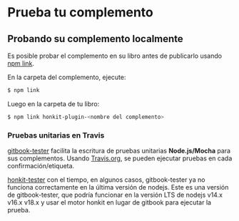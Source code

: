 # Prueba tu complemento

## Probando su complemento localmente

Es posible probar el complemento en su libro antes de publicarlo usando [npm link](https://docs.npmjs.com/cli/link).

En la carpeta del complemento, ejecute:

```bash
$ npm link
```

Luego en la carpeta de tu libro:

```bash
$ npm link honkit-plugin-<nombre del complemento>
```

### Pruebas unitarias en Travis

[gitbook-tester](https://github.com/todvora/gitbook-tester) facilita la escritura de pruebas unitarias **Node.js/Mocha** para sus complementos. Usando [Travis.org](https://travis.org), se pueden ejecutar pruebas en cada confirmación/etiqueta.

[honkit-tester](https://github.com/vowstar/honkit-tester) con el tiempo, en algunos casos, gitbook-tester ya no funciona correctamente en la última versión de nodejs. Este es una versión de gitbook-tester, que podría funcionar en la versión LTS de nodejs v14.x v16.x v18.x y usar el motor honkit en lugar de gitbook para ejecutar la prueba.
